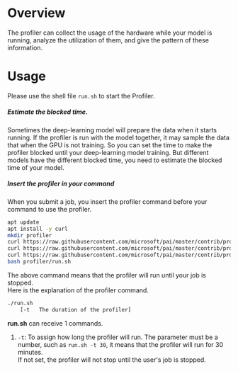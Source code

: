 # Overview
The profiler can collect the usage of the hardware while your model is
running, analyze the utilization of them, and give the pattern of these
information.
# Usage
Please use the shell file `run.sh` to start the Profiler.  
##### Estimate the blocked time.
Sometimes the deep-learning model will prepare the data when it starts
running. If the profiler is run with the model together, it may sample
the data that when the GPU is not training. So you can set the time to
make the profiler blocked until your deep-learning model training. But
different models have the different blocked time, you need to estimate
the blocked time of your model.
##### Insert the profiler in your command
When you submit a job, you insert the profiler command before your
command to use the profiler.  
```bash
apt update
apt install -y curl
mkdir profiler
curl https://raw.githubusercontent.com/microsoft/pai/master/contrib/profiler/profiler.py -o profiler/profiler.py
curl https://raw.githubusercontent.com/microsoft/pai/master/contrib/profiler/utils.py -o profiler/utils.py
curl https://raw.githubusercontent.com/microsoft/pai/master/contrib/profiler/run.sh -o profiler/run.sh
bash profiler/run.sh
``` 
The above command means that the profiler will run until your job is
stopped.  
Here is the explanation of the profiler command.

```bash
./run.sh
    [-t   The duration of the profiler]
```
**run.sh** can receive 1 commands.
1. `-t`: To assign how long the profiler will run. The parameter must be
   a number, such as `run.sh -t 30`, it means that the profiler will run
   for 30 minutes.  
   If not set, the profiler will not stop until the user's job is
   stopped.
